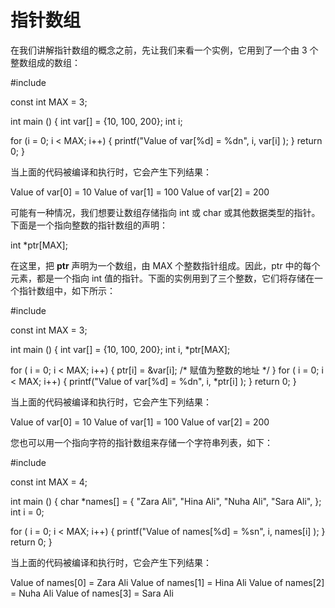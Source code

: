 # 指针数组


在我们讲解指针数组的概念之前，先让我们来看一个实例，它用到了一个由 3 个整数组成的数组：

#include

const int MAX = 3;

int main ()
{
   int  var[] = {10, 100, 200};
   int i;

   for (i = 0; i < MAX; i++)
   {
      printf("Value of var[%d] = %dn", i, var[i] );
   }
   return 0;
}

当上面的代码被编译和执行时，它会产生下列结果：

Value of var[0] = 10
Value of var[1] = 100
Value of var[2] = 200

可能有一种情况，我们想要让数组存储指向 int 或 char 或其他数据类型的指针。下面是一个指向整数的指针数组的声明：

int *ptr[MAX];

在这里，把 **ptr** 声明为一个数组，由 MAX 个整数指针组成。因此，ptr 中的每个元素，都是一个指向 int 值的指针。下面的实例用到了三个整数，它们将存储在一个指针数组中，如下所示：

#include

const int MAX = 3;

int main ()
{
   int  var[] = {10, 100, 200};
   int i, *ptr[MAX];

   for ( i = 0; i < MAX; i++)
   {
      ptr[i] = &var[i]; /* 赋值为整数的地址 */
   }
   for ( i = 0; i < MAX; i++)
   {
      printf("Value of var[%d] = %dn", i, *ptr[i] );
   }
   return 0;
}

当上面的代码被编译和执行时，它会产生下列结果：

Value of var[0] = 10
Value of var[1] = 100
Value of var[2] = 200

您也可以用一个指向字符的指针数组来存储一个字符串列表，如下：

#include

const int MAX = 4;

int main ()
{
   char *names[] = {
                   "Zara Ali",
                   "Hina Ali",
                   "Nuha Ali",
                   "Sara Ali",
   };
   int i = 0;

   for ( i = 0; i < MAX; i++)
   {
      printf("Value of names[%d] = %sn", i, names[i] );
   }
   return 0;
}

当上面的代码被编译和执行时，它会产生下列结果：

Value of names[0] = Zara Ali
Value of names[1] = Hina Ali
Value of names[2] = Nuha Ali
Value of names[3] = Sara Ali
